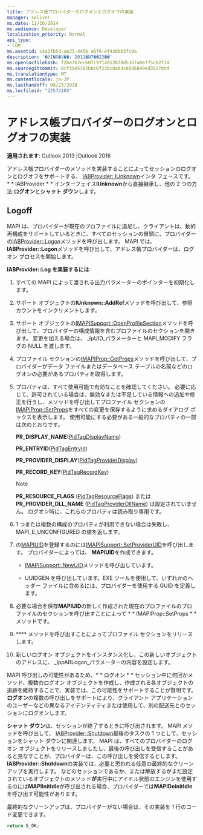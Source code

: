 ```yaml
---
title: アドレス帳プロバイダーのログオンとログオフの実装
manager: soliver
ms.date: 11/16/2014
ms.audience: Developer
localization_priority: Normal
api_type:
- COM
ms.assetid: c4a1fb5d-ae23-445b-a6f0-ef430b03fc9a
description: '�ŏI�X�V��: 2011�N7��23��'
ms.openlocfilehash: f26e7b7ec607c9714012870d5367a0e775c62f34
ms.sourcegitcommit: 0cf39e5382b8c6f236c8a63c6036849ed3527ded
ms.translationtype: MT
ms.contentlocale: ja-JP
ms.lasthandoff: 08/23/2018
ms.locfileid: "22572103"
---
```

# <a name="implementing-address-book-provider-logon-and-logoff"></a>アドレス帳プロバイダーのログオンとログオフの実装

**適用されます**: Outlook 2013 |Outlook 2016 
  
アドレス帳プロバイダーのメソッドを実装することによってセッションのログオンとログオフをサポートする、 [IABProvider: IUnknown](iabprovideriunknown.md)インタ フェースです。 * * IABProvider * * インターフェイス**IUnknown**から直接継承し、他の 2 つの方法:**ログオン**と**シャット ダウン**します。 
  
## <a name="logoff"></a>Logoff

MAPI は、プロバイダーが現在のプロファイルに追加し、クライアントは、動的再構成をサポートしているときに、すべてのセッションの冒頭に、プロバイダーの[IABProvider::Logon](iabprovider-logon.md)メソッドを呼び出します。 MAPI では、 **IABProvider::Logon**メソッドを呼び出して、アドレス帳プロバイダーは、ログオン プロセスを開始します。 
  
**IABProvider::Log を実装するには**
  
1. すべての MAPI によって渡される出力パラメーターのポインターを初期化します。 
    
2. サポート オブジェクトの**IUnknown::AddRef**メソッドを呼び出して、参照カウントをインクリメントします。 
    
3. サポート オブジェクトの[IMAPISupport::OpenProfileSection](imapisupport-openprofilesection.md)メソッドを呼び出して、プロバイダーの構成情報を含むプロファイルのセクションを開きます。 変更を加える場合は、 _lpUID_パラメーターと MAPI_MODIFY フラグの NULL を渡します。 
    
4. プロファイル セクションの[IMAPIProp::GetProps](imapiprop-getprops.md)メソッドを呼び出して、プロバイダーがデータ ファイルまたはデータベース テーブルの名前などのログオンの必要があるプロパティを取得します。 
    
5. プロパティは、すべて使用可能で有効なことを確認してください。 必要に応じて、許可されている場合は、無効なまたは不足している情報への追加や修正を行うし、メソッドを呼び出してプロファイル セクションの[IMAPIProp::SetProps](imapiprop-setprops.md)をすべての変更を保存するように求めるダイアログ ボックスを表示します。 使用可能にする必要がある一般的なプロパティの一部は次のとおりです。 
    
   **PR_DISPLAY_NAME**([PidTagDisplayName](pidtagdisplayname-canonical-property.md))
    
   **PR_ENTRYID**([PidTagEntryId](pidtagentryid-canonical-property.md))
    
   **PR_PROVIDER_DISPLAY**([PidTagProviderDisplay](pidtagproviderdisplay-canonical-property.md))
    
   **PR_RECORD_KEY**([PidTagRecordKey](pidtagrecordkey-canonical-property.md))
    
   > [!NOTE]
   > **PR_RESOURCE_FLAGS** ([PidTagResourceFlags](pidtagresourceflags-canonical-property.md)) または**PR_PROVIDER_DLL_NAME** ([PidTagProviderDllName](pidtagproviderdllname-canonical-property.md)) は設定されていません。 ログオン時に、これらのプロパティは読み取り専用です。 
  
6. 1 つまたは複数の構成のプロパティが利用できない場合は失敗し、MAPI_E_UNCONFIGURED の値を返します。
    
7. の[MAPIUID](mapiuid.md)を登録するのには[IMAPISupport::SetProviderUID](imapisupport-setprovideruid.md)を呼び出します。 プロバイダーによっては、 **MAPIUID**を作成できます。 
    
   - [IMAPISupport::NewUID](imapisupport-newuid.md)メソッドを呼び出しています。 
    
   - UUIDGEN を呼び出しています。EXE ツールを使用して、いずれかのヘッダー ファイルに含めるには、プロバイダーを使用する GUID を定義します。
    
8. 必要な場合を保存**MAPIUID**の新しく作成された現在のプロファイルのプロファイルのセクションを呼び出すことによって * * IMAPIProp::SetProps * * メソッドです。 
    
9. **** メソッドを呼び出すことによってプロファイル セクションをリリースします。 
    
10. 新しいログオン オブジェクトをインスタンス化し、この新しいオブジェクトのアドレスに、 _lppABLogon_パラメーターの内容を設定します。 
    
MAPI 呼び出しの可能性があるため、* * ログオン * * セッション中に何回かメソッド、複数のログオン オブジェクトを作成し、作成される各オブジェクトの追跡を維持することで、実装では、この可能性をサポートすることが賢明です。 **ログオン**の複数の呼び出しをサポートにより、クライアント アプリケーションのユーザーなどの異なるアイデンティティまたは使用して、別の配送先とのセッションにログオンします。 
  
**シャット ダウン**は、セッションが終了するときに呼び出されます。 MAPI メソッドを呼び出して、 [IABProvider::Shutdown](iabprovider-shutdown.md)最後のタスクの 1 つとして、セッションをシャット ダウンに関連します。 MAPI は、すべてのプロバイダーのログオン オブジェクトをリリースしましたし、最後の呼び出しを受信することがあると見なすことが、プロバイダーは、この呼び出しを受信するとします。 **IABProvider::Shutdown**の実装では、必要と思われる任意の最終的なクリーンアップを実行します。 などのセッションであるか、または解放するがまだ設定されているオブジェクトのメソッド**が**実行中にアイドル状態のエンジンを使用するのには**MAPIInitIdle**が呼び出される場合、プロバイダーでは**MAPIDeinitIdle**を呼び出す可能性があります。 
  
最終的なクリーンアップは、プロバイダーがない場合は、その実装を 1 行のコード変更できます。 
  
```cpp
return S_OK;

```


